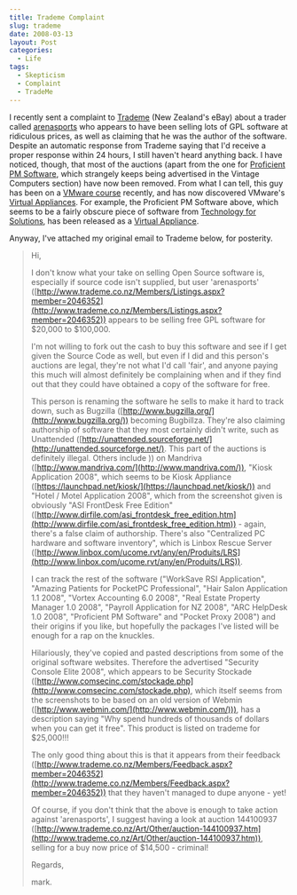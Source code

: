 ```yaml
---
title: Trademe Complaint
slug: trademe
date: 2008-03-13
layout: Post
categories:
  - Life
tags:
  - Skepticism
  - Complaint
  - TradeMe
---
```


I recently sent a complaint to [Trademe](http://www.trademe.co.nz/) (New Zealand's eBay) about a trader called [arenasports](http://www.trademe.co.nz/Members/Listings.aspx?member=2046352) who appears to have been selling lots of GPL software at ridiculous prices, as well as claiming that he was the author of the software. Despite an automatic response from Trademe saying that I'd receive a proper response within 24 hours, I still haven't heard anything back. I have noticed, though, that most of the auctions (apart from the one for [Proficient PM Software](http://www.trademe.co.nz/Browse/Listing.aspx?id=145217689), which strangely keeps being advertised in the Vintage Computers section) have now been removed. From what I can tell, this guy has been on a [VMware course](http://www.trademe.co.nz/Browse/Listing.aspx?id=134759199) recently, and has now discovered VMware's [Virtual Appliances](http://www.vmware.com/appliances/). For example, the Proficient PM Software above, which seems to be a fairly obscure piece of software from [Technology for Solutions](http://www.tfsla.com/eng/proficient.php), has been released as a [Virtual Appliance](http://www.vmware.com/appliances/directory/744).

<!-- more -->

Anyway, I've attached my original email to Trademe below, for posterity.

> Hi,
>
> I don't know what your take on selling Open Source software is, especially if source code isn't supplied, but user 'arenasports' ([http://www.trademe.co.nz/Members/Listings.aspx?member=2046352](http://www.trademe.co.nz/Members/Listings.aspx?member=2046352)) appears to be selling free GPL software for $20,000 to $100,000.
>
> I'm not willing to fork out the cash to buy this software and see if I get given the Source Code as well, but even if I did and this person's auctions are legal, they're not what I'd call 'fair', and anyone paying this much will almost definitely be complaining when and if they find out that they could have obtained a copy of the software for free.
>
> This person is renaming the software he sells to make it hard to track down, such as Bugzilla ([http://www.bugzilla.org/](http://www.bugzilla.org/)) becoming Bugbillza. They're also claiming authorship of software that they most certainly didn't write, such as Unattended ([http://unattended.sourceforge.net/](http://unattended.sourceforge.net/). This part of the auctions is definitely illegal. Others include )) on Mandriva ([http://www.mandriva.com/](http://www.mandriva.com/)), "Kiosk Application 2008", which seems to be Kiosk Appliance ([https://launchpad.net/kiosk/](https://launchpad.net/kiosk/)) and "Hotel / Motel Application 2008", which from the screenshot given is obviously "ASI FrontDesk Free Edition" ([http://www.dirfile.com/asi_frontdesk_free_edition.htm](http://www.dirfile.com/asi_frontdesk_free_edition.htm)) - again, there's a false claim of authorship. There's also "Centralized PC hardware and software inventory", which is Linbox Rescue Server ([http://www.linbox.com/ucome.rvt/any/en/Produits/LRS](http://www.linbox.com/ucome.rvt/any/en/Produits/LRS)).
>
> I can track the rest of the software ("WorkSave RSI Application", "Amazing Patients for PocketPC Professional", "Hair Salon Application 1.1 2008", "Vortex Accounting 6.0 2008", "Real Estate Property Manager 1.0 2008", "Payroll Application for NZ 2008", "ARC HelpDesk 1.0 2008", "Proficient PM Software" and "Pocket Proxy 2008") and their origins if you like, but hopefully the packages I've listed will be enough for a rap on the knuckles.
>
> Hilariously, they've copied and pasted descriptions from some of the original software websites. Therefore the advertised "Security Console Elite 2008", which appears to be Security Stockade ([http://www.comsecinc.com/stockade.php](http://www.comsecinc.com/stockade.php), which itself seems from the screenshots to be based on an old version of Webmin ([http://www.webmin.com/](http://www.webmin.com/))), has a description saying "Why spend hundreds of thousands of dollars when you can get it free". This product is listed on trademe for $25,000!!!
>
> The only good thing about this is that it appears from their feedback ([http://www.trademe.co.nz/Members/Feedback.aspx?member=2046352](http://www.trademe.co.nz/Members/Feedback.aspx?member=2046352)) that they haven't managed to dupe anyone - yet!
>
> Of course, if you don't think that the above is enough to take action against 'arenasports', I suggest having a look at auction 144100937 ([http://www.trademe.co.nz/Art/Other/auction-144100937.htm](http://www.trademe.co.nz/Art/Other/auction-144100937.htm)), selling for a buy now price of $14,500 - criminal!
>
> Regards,
>
> mark.

